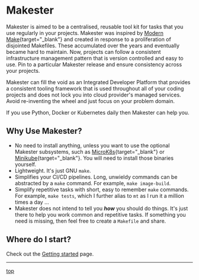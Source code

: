 # Makester

Makester is aimed to be a centralised, reusable tool kit for tasks that you use regularly in
your projects. Makester was inspired by [Modern Make](https://makefile.site/){target="_blank"}
and created in response to a proliferation of disjointed Makefiles. These accumulated over
the years and eventually became hard to maintain. Now, projects can follow a consistent
infrastructure management pattern that is version controlled and easy to use. Pin to a
particular Makester release and ensure consistency across your projects.

Makester can fill the void as an Integrated Developer Platform that provides a consistent tooling
framework that is used throughout all of your coding projects and does not lock you into cloud
provider's managed services. Avoid re-inventing the wheel and just focus on your problem domain.

If you use Python, Docker or Kubernetes daily then Makester can help you.

## Why Use Makester?

- No need to install anything, unless you want to use the optional Makester subsystems, such as
  [MicroK8s](https://microk8s.io/){target="_blank"} or
  [Minikube](https://kubernetes.io/docs/tutorials/hello-minikube/){target="_blank"}. You will need to install those
  binaries yourself.
- Lightweight. It's just GNU `make`.
- Simplifies your CI/CD pipelines. Long, unwieldy commands can be abstracted by a `make` command.
  For example, `make image-build`.
- Simplify repetitive tasks with short, easy to remember `make` commands. For example, `make
  tests`, which I further alias to `mt` as I run it a million times a day ...
- Makester does not intend to tell you **_how_** you should do things. It's just there to help you
  work common and repetitive tasks. If something you need is missing, then feel free to create a `Makefile` and
  share.

## Where do I start?

Check out the [Getting started](getting-started) page.

---

[top](#makester)
